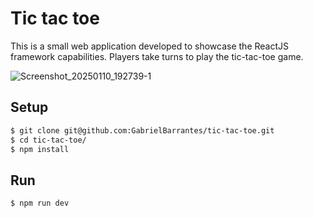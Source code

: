 # Tic tac toe

This is a small web application developed to showcase the ReactJS framework capabilities. Players take turns to play the tic-tac-toe game.

![Screenshot_20250110_192739-1](https://github.com/user-attachments/assets/53dac4a6-5ada-4466-9ab1-9627496d42ac)


## Setup

```bash
$ git clone git@github.com:GabrielBarrantes/tic-tac-toe.git
$ cd tic-tac-toe/
$ npm install
```

## Run

```bash
$ npm run dev
```

